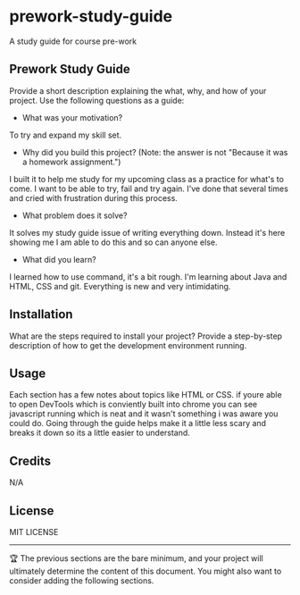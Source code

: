 # prework-study-guide
A study guide for course pre-work
## Prework Study Guide

Provide a short description explaining the what, why, and how of your project. Use the following questions as a guide:

- What was your motivation? 

 To try and expand my skill set.

- Why did you build this project? (Note: the answer is not "Because it was a homework assignment.")

 I built it to help me study for my upcoming class as a practice for what's to come. I want to be able to try, fail and try again. I've done that several times and cried with frustration during this process.

- What problem does it solve? 

It solves my study guide issue of writing everything down. Instead it's here showing me I am able to do this and so can anyone else.

- What did you learn? 

I learned how to use command, it's a bit rough. I'm learning about Java and HTML, CSS and git. Everything is new and very intimidating.


## Installation

What are the steps required to install your project? Provide a step-by-step description of how to get the development environment running.

## Usage

Each section has a few notes about topics like HTML or CSS. if youre able to open DevTools which is conviently built into chrome you can see javascript running which is neat and it wasn't something i was aware you could do. Going through the guide helps make it a little less scary and breaks it down so its a little easier to understand.

## Credits

N/A

## License
MIT LICENSE

---

🏆 The previous sections are the bare minimum, and your project will ultimately determine the content of this document. You might also want to consider adding the following sections.
